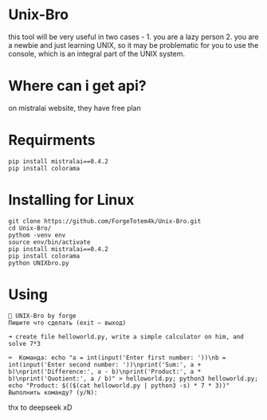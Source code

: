 # Unix-Bro
this tool will be very useful in two cases - 1. you are a lazy person 2. you are a newbie and just learning UNIX, so it may be problematic for you to use the console, which is an integral part of the UNIX system.

# Where can i get api?
on mistralai website, they have free plan

# Requirments

```
pip install mistralai==0.4.2
pip install colorama
```

# Installing for Linux

```
git clone https://github.com/ForgeTotem4k/Unix-Bro.git
cd Unix-Bro/
pythom -venv env
source env/bin/activate
pip install mistralai==0.4.2
pip install colorama
python UNIXbro.py
```
# Using
```
🔮 UNIX-Bro by forge 
Пишите что сделать (exit — выход)

➜ create file helloworld.py, write a simple calculator on him, and solve 7*3

⌨  Команда: echo "a = int(input('Enter first number: '))\nb = int(input('Enter second number: '))\nprint('Sum:', a + b)\nprint('Difference:', a - b)\nprint('Product:', a * b)\nprint('Quotient:', a / b)" > helloworld.py; python3 helloworld.py; echo "Product: $(($(cat helloworld.py | python3 -s) * 7 * 3))"
Выполнить команду? (y/N): 
```

thx to deepseek xD
